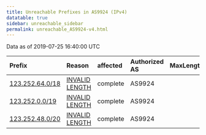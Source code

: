 ```yaml
---
title: Unreachable Prefixes in AS9924 (IPv4)
datatable: true
sidebar: unreachable_sidebar
permalink: unreachable_AS9924-v4.html
---
```


Data as of 2019-07-25 16:40:00 UTC


<div class="datatable-begin"></div>

| Prefix                                                   | Reason                                                                                                   | affected   | Authorized AS   |   MaxLength | Anchor                                       |   unreachable /24s |
|:---------------------------------------------------------|:---------------------------------------------------------------------------------------------------------|:-----------|:----------------|------------:|:---------------------------------------------|-------------------:|
| [123.252.64.0/18](https://stat.ripe.net/123.252.64.0/18) | [INVALID LENGTH](https://rpki-validator.ripe.net/announcement-preview?asn=AS9924&prefix=123.252.64.0/18) | complete   | AS9924          |           0 | [APNIC](unreachable_APNIC_RPKI_Root-v4.html) |                 64 |
| [123.252.0.0/19](https://stat.ripe.net/123.252.0.0/19)   | [INVALID LENGTH](https://rpki-validator.ripe.net/announcement-preview?asn=AS9924&prefix=123.252.0.0/19)  | complete   | AS9924          |           0 | [APNIC](unreachable_APNIC_RPKI_Root-v4.html) |                 32 |
| [123.252.48.0/20](https://stat.ripe.net/123.252.48.0/20) | [INVALID LENGTH](https://rpki-validator.ripe.net/announcement-preview?asn=AS9924&prefix=123.252.48.0/20) | complete   | AS9924          |           0 | [APNIC](unreachable_APNIC_RPKI_Root-v4.html) |                 16 |

<div class="datatable-end"></div>